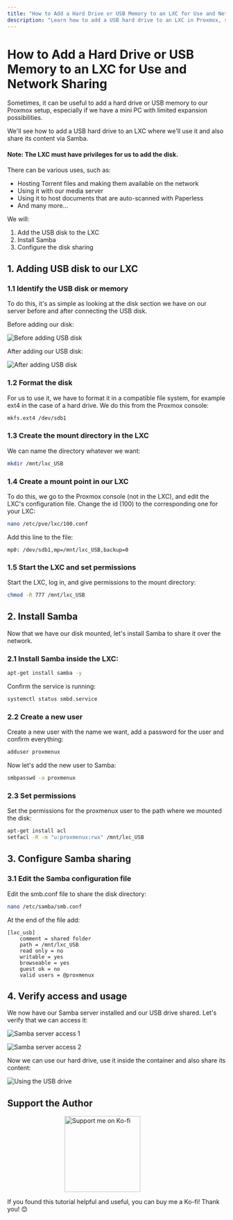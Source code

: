 ```yaml
---
title: "How to Add a Hard Drive or USB Memory to an LXC for Use and Network Sharing"
description: "Learn how to add a USB hard drive to an LXC in Proxmox, set up Samba for network sharing, and utilize the added storage for various purposes."
---
```


# How to Add a Hard Drive or USB Memory to an LXC for Use and Network Sharing

Sometimes, it can be useful to add a hard drive or USB memory to our Proxmox setup, especially if we have a mini PC with limited expansion possibilities.

We'll see how to add a USB hard drive to an LXC where we'll use it and also share its content via Samba.

#### Note: The LXC must have privileges for us to add the disk.

There can be various uses, such as:
- Hosting Torrent files and making them available on the network
- Using it with our media server
- Using it to host documents that are auto-scanned with Paperless
- And many more...

We will:
1. Add the USB disk to the LXC
2. Install Samba
3. Configure the disk sharing

## 1. Adding USB disk to our LXC

### 1.1 Identify the USB disk or memory

To do this, it's as simple as looking at the disk section we have on our server before and after connecting the USB disk.

Before adding our disk:

![Before adding USB disk](https://raw.githubusercontent.com/MacRimi/ProxMenux/main/guides/lxc_samba/lxc_3.png)

After adding our USB disk:

![After adding USB disk](https://raw.githubusercontent.com/MacRimi/ProxMenux/main/guides/lxc_samba/lxc_4.png)

### 1.2 Format the disk

For us to use it, we have to format it in a compatible file system, for example ext4 in the case of a hard drive. We do this from the Proxmox console:

```bash
mkfs.ext4 /dev/sdb1
```

### 1.3 Create the mount directory in the LXC

We can name the directory whatever we want:

```bash
mkdir /mnt/lxc_USB
```

### 1.4 Create a mount point in our LXC

To do this, we go to the Proxmox console (not in the LXC), and edit the LXC's configuration file. Change the id (100) to the corresponding one for your LXC:

```bash
nano /etc/pve/lxc/100.conf
```

Add this line to the file:

```
mp0: /dev/sdb1,mp=/mnt/lxc_USB,backup=0
```

### 1.5 Start the LXC and set permissions

Start the LXC, log in, and give permissions to the mount directory:

```bash
chmod -R 777 /mnt/lxc_USB
```

## 2. Install Samba

Now that we have our disk mounted, let's install Samba to share it over the network.

### 2.1 Install Samba inside the LXC:

```bash
apt-get install samba -y
```

Confirm the service is running:

```bash
systemctl status smbd.service
```

### 2.2 Create a new user

Create a new user with the name we want, add a password for the user and confirm everything:

```bash
adduser proxmenux
```

Now let's add the new user to Samba:

```bash
smbpasswd -a proxmenux
```

### 2.3 Set permissions

Set the permissions for the proxmenux user to the path where we mounted the disk:

```bash
apt-get install acl
setfacl -R -m "u:proxmenux:rwx" /mnt/lxc_USB
```

## 3. Configure Samba sharing

### 3.1 Edit the Samba configuration file

Edit the smb.conf file to share the disk directory:

```bash
nano /etc/samba/smb.conf
```

At the end of the file add:

```
[lxc_usb]
    comment = shared folder
    path = /mnt/lxc_USB
    read only = no
    writable = yes
    browseable = yes
    guest ok = no
    valid users = @proxmenux
```

## 4. Verify access and usage

We now have our Samba server installed and our USB drive shared. Let's verify that we can access it:

![Samba server access 1](https://raw.githubusercontent.com/MacRimi/ProxMenux/main/guides/lxc_samba/lxc_1.png)

![Samba server access 2](https://raw.githubusercontent.com/MacRimi/ProxMenux/main/guides/lxc_samba/lxc_2.png)

Now we can use our hard drive, use it inside the container and also share its content:

![Using the USB drive](https://raw.githubusercontent.com/MacRimi/ProxMenux/main/guides/lxc_samba/lxc_5.png)

## Support the Author

<div style="display: flex; justify-content: center; align-items: center;">
  <a href="https://ko-fi.com/G2G313ECAN" target="_blank" style="display: flex; align-items: center; text-decoration: none;">
    <img src="https://raw.githubusercontent.com/MacRimi/HWEncoderX/main/images/kofi.png" alt="Support me on Ko-fi" style="width:175px; margin-right:65px;"/>
  </a>
</div>

If you found this tutorial helpful and useful, you can buy me a Ko-fi! Thank you! 😊